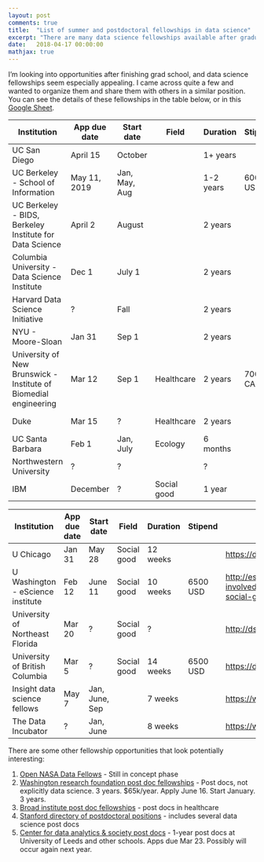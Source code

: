 ```yaml
---
layout: post
comments: true
title:  "List of summer and postdoctoral fellowships in data science"
excerpt: "There are many data science fellowships available after graduate school, so I organized details about the ones I have found as a potentially useful resource for myself and others."
date:   2018-04-17 00:00:00
mathjax: true
---
```


I’m looking into opportunities after finishing grad school, and data science fellowships seem especially appealing. I came across quite a few and wanted to organize them and share them with others in a similar position. You can see the details of these fellowships in the table below, or in this [Google Sheet](https://docs.google.com/spreadsheets/d/1VJEYwI0vFjyA3iC46CtHX4mgAWEcd9EWzaqdu9ebOYM/edit?usp=sharing).

Institution                                                       |  App due date  |  Start date     |  Field        |  Duration   |  Stipend    |  Links
------------------------------------------------------------------|----------------|-----------------|---------------|-------------|-------------|------------------------------------------------------------------------------------------------------------------
UC San Diego                                                      |  April 15      |  October        |               |  1+ years   |             |  http://qi.ucsd.edu/dsfellows/
UC Berkeley - School of Information                               |  May 11, 2019  |  Jan, May, Aug  |               |  1-2 years  |  60000 USD  |  https://www.ischool.berkeley.edu/about/ischooljobs/datascipostdoc
UC Berkeley - BIDS, Berkeley Institute for Data Science           |  April 2       |  August         |               |  2 years    |             |  https://bids.berkeley.edu/call-data-science-fellow-applications
Columbia University - Data Science Institute                      |  Dec 1         |  July 1         |               |  2 years    |             |  http://datascience.columbia.edu/post-doctoral-fellows-program
Harvard Data Science Initiative                                   |  ?             |  Fall           |               |  2 years    |             |  https://datascience.harvard.edu/data-science-postdoctoral-fellows
NYU - Moore-Sloan                                                 |  Jan 31        |  Sep 1          |               |  2 years    |             |  https://cds.nyu.edu/nyu-moore-sloan-data-science-fellows/
University of New Brunswick - Institute of Biomedial engineering  |  Mar 12        |  Sep 1          |  Healthcare   |  2 years    |  70000 CAD  |  https://iussp.org/sites/default/files/Health%20Analytics%20Postdoctoral%20Fellowship%20with%20UNB-GNB%202018.pdf
Duke                                                              |  Mar 15        |  ?              |  Healthcare   |  2 years    |             |  https://forge.duke.edu/news/funding-opportunity-2018-doctoral-and-postdoctoral-scholarships-health-data-science
UC Santa Barbara                                                  |  Feb 1         |  Jan, July      |  Ecology      |  6 months   |             |  https://www.nceas.ucsb.edu/content/data-science-fellowship-opportunities
Northwestern University                                           |  ?             |  ?              |               |  ?          |             |  https://datascience.northwestern.edu/opportunities/
IBM                                                               |  December      |  ?              |  Social good  |  1 year     |             |  https://researcher.watson.ibm.com/researcher/view_group_subpage.php?id=7268


Institution                        |  App due date  |  Start date      |  Field        |  Duration  |  Stipend   |  Links
-----------------------------------|----------------|------------------|---------------|------------|------------|----------------------------------------------------------------------------------------------
U Chicago                          |  Jan 31        |  May 28          |  Social good  |  12 weeks  |            |  https://dssg.uchicago.edu/
U Washington - eScience institute  |  Feb 12        |  June 11         |  Social good  |  10 weeks  |  6500 USD  |  http://escience.washington.edu/get-involved/incubator-programs/data-science-for-social-good/
University of Northeast Florida    |  Mar 20        |  ?               |  Social good  |  ?         |            |  http://dssg.unf.edu/
University of British Columbia     |  Mar 5         |  ?               |  Social good  |  14 weeks  |  6500 USD  |  https://dsi.ubc.ca/2018-dssg-program
Insight data science fellows       |  May 7         |  Jan, June, Sep  |               |  7 weeks   |            |  https://www.insightdatascience.com/apply
The Data Incubator                 |  ?             |  Jan, June       |               |  8 weeks   |            |  https://www.thedataincubator.com/fellowship.html


There are some other fellowship opportunities that look potentially interesting:

1. [Open NASA Data Fellows](https://open.nasa.gov/explore/data-fellows/) - Still in concept phase
2. [Washington research foundation post doc fellowships](http://www.wrfseattle.org/details-eligibility.php) - Post docs, not explicitly data science. 3 years. $65k/year. Apply June 16. Start January. 3 years.
3. [Broad institute post doc fellowships](https://www.broadinstitute.org/scientists/postdoctoral-fellowships) - post docs in healthcare
4. [Stanford directory of postdoctoral positions](https://postdocs.stanford.edu/prospective/opportunities/open-postdoctoral-position-faculty-mentor-carmichael-suzan-0) - includes several data science post docs
5. [Center for data analytics & society post docs](https://lida.leeds.ac.uk/news/data-analytics-society-postdoctoral-fellowships-available/) - 1-year post docs at University of Leeds and other schools. Apps due Mar 23. Possibly will occur again next year.